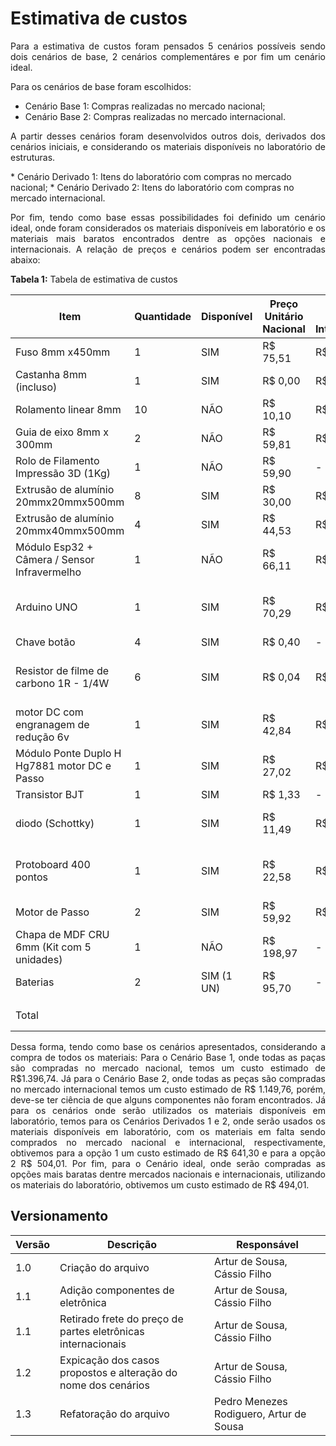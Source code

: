 # Estimativa de custos
<p style="text-align:justify;">
Para a estimativa de custos foram pensados 5 cenários possíveis sendo dois cenários de base, 2 cenários
complementáres e por fim um cenário ideal.

Para os cenários de base foram escolhidos:
</p>

* Cenário Base 1: Compras realizadas no mercado nacional; 
* Cenário Base 2: Compras realizadas no mercado internacional.

<p style="text-align:justify;">
A partir desses cenários foram desenvolvidos outros dois, derivados dos cenários iniciais, e
considerando os materiais disponíveis no laboratório de estruturas.
</p>
* Cenário Derivado 1: Itens do laboratório com compras no mercado nacional;
* Cenário Derivado 2: Itens do laboratório com compras no mercado internacional.

<p style="text-align:justify;">
Por fim, tendo como base essas possibilidades foi definido um cenário ideal, onde foram considerados os
materiais disponíveis em laboratório e os materiais mais baratos encontrados dentre as opções nacionais
e internacionais. A relação de preços e cenários podem ser encontradas abaixo:
</p>

**Tabela 1:** Tabela de estimativa de custos

| Item                                         | Quantidade | Disponível | Preço Unitário Nacional | Preço Unitário Internacional | Cenário Base 1 | Cenário Base 2 | Cenário Derivado 1 | Cenário Derivado 2 | Cenário Ideal | Links Nacional                                                                                                                                                                                                                                                           | Links Internacional                                                                                                                                                                                                                                                                                                                                                                                                                                                                                                             |
|----------------------------------------------|------------|------------|-------------------------|------------------------------|----------------|----------------|--------------------|--------------------|---------------|--------------------------------------------------------------------------------------------------------------------------------------------------------------------------------------------------------------------------------------------------------------------------|---------------------------------------------------------------------------------------------------------------------------------------------------------------------------------------------------------------------------------------------------------------------------------------------------------------------------------------------------------------------------------------------------------------------------------------------------------------------------------------------------------------------------------|
| Fuso 8mm x450mm                              | 1          | SIM        | R$ 75,51                | R$ 28,55                     | R$ 75,51       | R$ 28,55       | R$ 0,00            | R$ 0,00            | R$ 0,00       | https://produto.mercadolivre.com.br/MLB-3928943676                                                                                                                                                                                                                       | https://pt.aliexpress.com/item/32970128435.html                                                                                                                                                                                                                                                                                                                                                                                                                                                                                 |
| Castanha 8mm (incluso)                       | 1          | SIM        | R$ 0,00                 | R$ 0,00                      | R$ 0,00        | R$ 0,00        | R$ 0,00            | R$ 0,00            | R$ 0,00       | Incluso                                                                                                                                                                                                                                                                  | Incluso                                                                                                                                                                                                                                                                                                                                                                                                                                                                                                                         |
| Rolamento linear 8mm                         | 10         | NÃO        | R$ 10,10                | R$ 2,78                      | R$ 101,00      | R$ 27,80       | R$ 101,00          | R$ 27,80           | R$ 27,80      | https://www.mercadolivre.com.br/kit-c-10-rolamento-linear-lm8uu-para-eixo-8mm-3d-printer/p/MLB27244953                                                                                                                                                                   | https://pt.aliexpress.com/item/4000909655407.html                                                                                                                                                                                                                                                                                                                                                                                                                                                                               |
| Guia de eixo 8mm x 300mm                     | 2          | NÃO        | R$ 59,81                | R$ 32,97                     | R$ 119,62      | R$ 65,94       | R$ 119,62          | R$ 65,94           | R$ 65,94      | https://produto.mercadolivre.com.br/MLB-2089236556                                                                                                                                                                                                                       | https://pt.aliexpress.com/item/1005006293171727.html                                                                                                                                                                                                                                                                                                                                                                                                                                                                            |
| Rolo de Filamento Impressão 3D (1Kg)         | 1          | NÃO        | R$ 59,90                | -                            | R$ 59,90       | -              | R$ 59,90           | R$ 69,90           | R$ 69,90      | https://shopee.com.br/Filamento-Outlet-com-Variação-de-Cor-1kg-Para-Impressora-3D-FDM-Voolt3D-Oficial-i.313159848.22092956917                                                                                                                                            | -                                                                                                                                                                                                                                                                                                                                                                                                                                                                                                                               |
| Extrusão de alumínio 20mmx20mmx500mm         | 8          | SIM        | R$ 30,00                | R$ 44,38                     | R$ 240,00      | R$ 355,04      | R$ 0,00            | R$ 0,00            | R$ 0,00       | https://www.tdtec.com.br/perfil-estrutural/perfil-de-aluminio-estrutural-v-slot-20x20-tipo-openbuilds                                                                                                                                                                    | https://pt.aliexpress.com/item/1005005910803446.html                                                                                                                                                                                                                                                                                                                                                                                                                                                                            |
| Extrusão de alumínio 20mmx40mmx500mm         | 4          | SIM        | R$ 44,53                | R$ 137,14                    | R$ 178,10      | R$ 548,56      | R$ 0,00            | R$ 0,00            | R$ 0,00       | https://www.tdtec.com.br/perfil-estrutural/perfil-de-aluminio-estrutural-v-slot-20x40-tipo-openbuilds                                                                                                                                                                    | https://pt.aliexpress.com/item/1005004784760394.html                                                                                                                                                                                                                                                                                                                                                                                                                                                                            |
| Módulo Esp32 + Câmera / Sensor Infravermelho | 1          | NÃO        | R$ 66,11                | R$ 45,70                     | R$ 66,11       | R$ 45,70       | R$ 66,11           | R$ 45,70           | R$ 45,70      | https://www.mercadolivre.com.br/modulo-esp32-cam-com-cmera-ov2640/p/MLB32809377                                                                                                                                                                                          | https://pt.aliexpress.com/item/1005006299363624.html                                                                                                                                                                                                                                                                                                                                                                                                                                                                            |
| Arduino UNO                                  | 1          | SIM        | R$ 70,29                | R$ 21,07                     | R$ 70,29       | R$ 21,07       | R$ 0,00            | R$ 0,00            | R$ 0,00       | https://www.huinfinito.com.br/arduino/1033-arduino-uno-com-atmega328-smd.html                                                                                                                                                                                            | https://pt.aliexpress.com/item/1005006141687578.html?spm=a2g0o.productlist.main.7.313e57b0vrEL1E&algo_pvid=f885826b-05d8-4390-9d7a-c35b119eaff3&aem_p4p_detail=202404150554215251982323599200008026716&algo_exp_id=f885826b-05d8-4390-9d7a-c35b119eaff3-3&pdp_npi=4%40dis%21BRL%2136.49%2116.49%21%21%2149.21%2122.24%21%40210318ec17131856615296773e721d%2112000037894750469%21sea%21BR%210%21AB&curPageLogUid=lWYciB9cykkQ&utparam-url=scene%3Asearch%7Cquery_from%3A&search_p4p_id=202404150554215251982323599200008026716_4 |
| Chave botão                                  | 4          | SIM        | R$ 0,40                 | -                            | R$ 1,60        | -              | R$ 0,00            | -                  | R$ 0,00       | https://www.huinfinito.com.br/interruptores/543-chave-botao-85x85-b-6t-s-trava.html                                                                                                                                                                                      | -                                                                                                                                                                                                                                                                                                                                                                                                                                                                                                                               |
| Resistor de filme de carbono 1R - 1/4W       | 6          | SIM        | R$ 0,04                 | R$ 0,12                      | R$ 0,24        | R$ 0,72        | R$ 0,00            | R$ 0,00            | R$ 0,00       | https://www.huinfinito.com.br/resistores-de-filme-de-carbono/283-resistor-de-filme-de-carbono-1r-1-4w.html                                                                                                                                                               | https://www.aliexpress.com/item/1005002496424742.html?spm=a2g0o.productlist.main.1.1ce44712e39Ua6&algo_pvid=23293f80-d310-40e1-9111-7d9dcf9c75a3&aem_p4p_detail=202404150621251655448693306520007820727&algo_exp_id=23293f80-d310-40e1-9111-7d9dcf9c75a3-0&pdp_npi=4%40dis%21BRL%2111.63%2111.63%21%21%212.16%212.16%21%402103094c17131872852067300e3bac%2112000030750473779%21sea%21BR%210%21AB&curPageLogUid=DUZN3CADVwjF&utparam-url=scene%3Asearch%7Cquery_from%3A&search_p4p_id=202404150621251655448693306520007820727_1  |
| motor DC com engranagem de redução 6v        | 1          | SIM        | R$ 42,84                | R$ 18,13                     | R$ 42,84       | R$ 18,13       | R$ 0,00            | R$ 0,00            | R$ 0,00       | https://www.baudaeletronica.com.br/produto/mini-motor-dc-com-reducao-6v-500rpm.html?utm_source=Site&utm_medium=GoogleMerchant&utm_campaign=GoogleMerchant&gad_source=1&gclid=CjwKCAjwoPOwBhAeEiwAJuXRh_wpHMFedUTWvo59crNdQjO2p7oMZvm8hBuijGtb22ufxZvqVjspMBoCIC0QAvD_BwE | https://www.aliexpress.com/item/1005004251974863.html?spm=a2g0o.productlist.main.1.122921fdeFWKk1&algo_pvid=08c06a2d-6d7f-4505-868c-032c7d329bd1&algo_exp_id=08c06a2d-6d7f-4505-868c-032c7d329bd1-0&pdp_npi=4%40dis%21BRL%2133.61%2114.49%21%21%216.24%212.69%21%402101fb0f17131876757587028e235d%2112000028528984654%21sea%21BR%210%21AB&curPageLogUid=saBHDMeg2D80&utparam-url=scene%3Asearch%7Cquery_from%3A                                                                                                                 |
| Módulo Ponte Duplo H Hg7881 motor DC e Passo | 1          | SIM        | R$ 27,02                | R$ 3,87                      | R$ 27,02       | R$ 3,87        | R$ 0,00            | R$ 0,00            | R$ 0,00       | https://www.tecnotronics.com.br/modulo-ponte-duplo-h-hg7881.html                                                                                                                                                                                                         | https://www.aliexpress.com/item/32848290319.html?spm=a2g0o.productlist.main.1.23eb34754woHNx&algo_pvid=2448a6af-e0e3-48fc-8ba5-740dac35561d&algo_exp_id=2448a6af-e0e3-48fc-8ba5-740dac35561d-0&pdp_npi=4%40dis%21BRL%215.22%213.12%21%21%210.97%210.58%21%402103080e17131878819071801ece7a%2112000016870420782%21sea%21BR%210%21AB&curPageLogUid=82fBeSE0UiL5&utparam-url=scene%3Asearch%7Cquery_from%3A                                                                                                                        |
| Transistor BJT                               | 1          | SIM        | R$ 1,33                 | -                            | R$ 1,33        | -              | R$ 0,00            | -                  | R$ 0,00       | https://www.huinfinito.com.br/pnp/460-transistor-2n2904-pnp-metalico.html                                                                                                                                                                                                | -                                                                                                                                                                                                                                                                                                                                                                                                                                                                                                                               |
| diodo  (Schottky)                            | 1          | SIM        | R$ 11,49                | R$ 5,98                      | R$ 11,49       | R$ 5,98        | R$ 0,00            | R$ 0,00            | R$ 0,00       | https://www.huinfinito.com.br/diodos/658-diodo-uf5408.html                                                                                                                                                                                                               | https://www.aliexpress.com/item/32868971895.html?spm=a2g0o.productlist.main.5.4363252eXUs5vH&algo_pvid=6c5c1d84-4eef-4557-8c91-3c5c782826fd&algo_exp_id=6c5c1d84-4eef-4557-8c91-3c5c782826fd-2&pdp_npi=4%40dis%21BRL%219.53%214.99%21%21%211.76%210.92%21%402103080b17131881999871019efc5d%2165531412216%21sea%21BR%210%21AB&curPageLogUid=ORoTfSVp1Uqh&utparam-url=scene%3Asearch%7Cquery_from%3A                                                                                                                              |
| Protoboard 400 pontos                        | 1          | SIM        | R$ 22,58                | R$ 7,19                      | R$ 22,58       | R$ 7,19        | R$ 0,00            | R$ 0,00            | R$ 0,00       | https://www.huinfinito.com.br/protoboards/1111-protoboard-400-pontos.html                                                                                                                                                                                                | https://www.aliexpress.com/item/1005006668666597.html?spm=a2g0o.productlist.main.3.2e6352ac5n39IF&algo_pvid=525466cc-a740-4876-8359-73b02d354470&algo_exp_id=525466cc-a740-4876-8359-73b02d354470-1&pdp_npi=4%40dis%21BRL%2119.48%215.84%21%21%2126.13%217.84%21%40210307bf17131883180324907eafb0%2112000037972008627%21sea%21BR%210%21AB&curPageLogUid=uWDw9UhAx2eD&utparam-url=scene%3Asearch%7Cquery_from%3A                                                                                                                 |
| Motor de Passo                               | 2          | SIM        | R$ 59,92                | R$ 17,19                     | R$ 119,84      | R$ 34,38       | R$ 0,00            | R$ 0,00            | R$ 0,00       | https://produto.mercadolivre.com.br/MLB-3302914449-motor-de-passo-nema-17-de-42kgf-para-impressora-3d-_JM                                                                                                                                                                | https://pt.aliexpress.com/item/1005004682938895.html                                                                                                                                                                                                                                                                                                                                                                                                                                                                            |
| Chapa de MDF CRU 6mm (Kit com 5 unidades)    | 1          | NÃO        | R$ 198,97               | -                            | R$ 198,97      | -              | R$ 198,97          | -                  | R$ 198,97     | https://produto.mercadolivre.com.br/MLB-3175030094-kit-5-chapas-mdf-cru-80x70-6mm-todos-os-tamanhos--_JM                                                                                                                                                                 |                                                                                                                                                                                                                                                                                                                                                                                                                                                                                                                                 |
| Baterias                                     | 2          | SIM (1 UN) | R$ 95,70                | -                            | R$ 95,70       | -              | R$ 95,70           | -                  | R$ 95,70      | https://www.amazon.com.br/dp/B075X3GVQS?ref_=cm_sw_r_cso_wa_apin_dp_PSWKX8TX5KSZ31Q6XSW4&starsLeft=1                                                                                                                                                                     |                                                                                                                                                                                                                                                                                                                                                                                                                                                                                                                                 |
|                                              |            |            |                         |                              |                |                |                    |                    |               |                                                                                                                                                                                                                                                                          |                                                                                                                                                                                                                                                                                                                                                                                                                                                                                                                                 |
| Total                                        |            |            |                         |                              | R$ 1.102,07    | R$ 1.149,76    | R$ 346,63          | R$ 209,34          | R$ 199,34     |                                                                                                                                                                                                                                                                          |                                                                                                                                                                                                                                                                                   <font size="2"><p style="text-align: center">Fonte: Tabela de Custo - Autoria Própria.</p></font>                                                                                                                                                                                                                                              |
<p style="text-align:justify;">
Dessa forma, tendo como base os cenários apresentados, considerando a compra de todos os materiais: 
Para o Cenário Base 1, onde todas as paças são compradas no mercado nacional, temos um custo estimado 
de R$1.396,74. Já para o Cenário Base 2, onde todas as peças são compradas no mercado internacional 
temos um custo estimado de R$ 1.149,76, porém, deve-se ter ciência de que alguns componentes não foram 
encontrados. Já para os cenários onde serão utilizados os materiais disponíveis em laboratório, temos 
para os Cenários Derivados 1 e 2, onde serão usados os materiais disponíveis em laboratório, com os 
materiais em falta sendo comprados no mercado nacional e internacional, respectivamente, obtivemos 
para a opção 1 um custo estimado de R$ 641,30 e para a opção 2 R$ 504,01. 
Por fim, para o Cenário ideal, onde serão compradas as opções mais baratas dentre mercados nacionais e
internacionais, utilizando os materiais do laboratório, obtivemos um custo estimado de R$ 494,01.
</p>

## Versionamento
| Versão | Descrição                                                       |Responsável|
|--------|-----------------------------------------------------------------| ----- |
| 1.0    | Criação do arquivo                                              | Artur de Sousa, Cássio Filho |
| 1.1    | Adição componentes de eletrônica                                | Artur de Sousa, Cássio Filho |
| 1.1    | Retirado frete do preço de partes eletrônicas internacionais    | Artur de Sousa, Cássio Filho |
| 1.2    | Expicação dos casos propostos  e alteração do nome dos cenários | Artur de Sousa, Cássio Filho |
| 1.3    | Refatoração do arquivo                                          | Pedro Menezes Rodiguero, Artur de Sousa |
